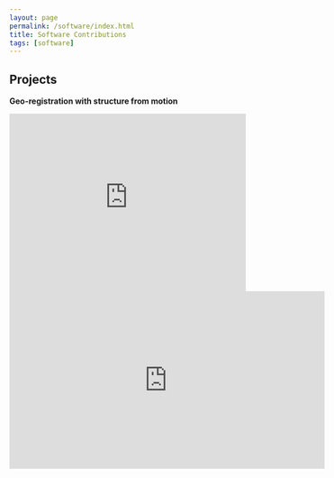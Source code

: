 ```yaml
---
layout: page
permalink: /software/index.html
title: Software Contributions
tags: [software]
---
```


## Projects

**Geo-registration with structure from motion**

<html>
<iframe width="420" height="315" src="https://www.youtube.com/embed/oc1rTzwXbc8" frameborder="0" allowfullscreen></iframe>
</html>

<html>
<iframe width="560" height="315" src="https://www.youtube.com/embed/CJkRyo-u1_U" frameborder="0" allowfullscreen></iframe>
</html>
